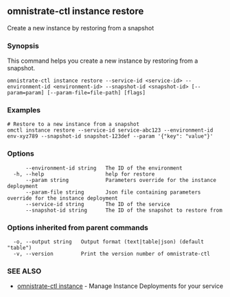 ## omnistrate-ctl instance restore

Create a new instance by restoring from a snapshot

### Synopsis

This command helps you create a new instance by restoring from a snapshot.

```
omnistrate-ctl instance restore --service-id <service-id> --environment-id <environment-id> --snapshot-id <snapshot-id> [--param=param] [--param-file=file-path] [flags]
```

### Examples

```
# Restore to a new instance from a snapshot
omctl instance restore --service-id service-abc123 --environment-id env-xyz789 --snapshot-id snapshot-123def --param '{"key": "value"}'
```

### Options

```
      --environment-id string   The ID of the environment
  -h, --help                    help for restore
      --param string            Parameters override for the instance deployment
      --param-file string       Json file containing parameters override for the instance deployment
      --service-id string       The ID of the service
      --snapshot-id string      The ID of the snapshot to restore from
```

### Options inherited from parent commands

```
  -o, --output string   Output format (text|table|json) (default "table")
  -v, --version         Print the version number of omnistrate-ctl
```

### SEE ALSO

* [omnistrate-ctl instance](omnistrate-ctl_instance.md)	 - Manage Instance Deployments for your service

